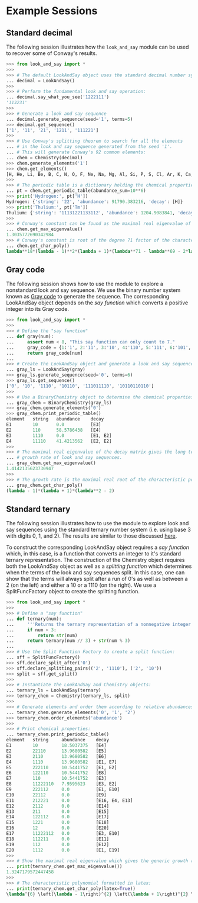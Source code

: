 
# Example Sessions

## Standard decimal

The following session illustrates how the ``look_and_say`` module can be used to recover some of Conway's results.  

```python
>>> from look_and_say import *
>>> 
>>> # The default LookAndSay object uses the standard decimal number system:
... decimal = LookAndSay()
>>> 
>>> # Perform the fundamental look and say operation:
... decimal.say_what_you_see('1222111')
'113231'
>>> 
>>> # Generate a look and say sequence
... decimal.generate_sequence(seed='1', terms=5)
>>> decimal.get_sequence()
['1', '11', '21', '1211', '111221']
>>> 
>>> # Use Conway's splitting theorem to search for all the elements 
... # in the look and say sequence generated from the seed '1'. 
... # This will generate Conway's 92 common elements: 
... chem = Chemistry(decimal)
>>> chem.generate_elements('1')
>>> chem.get_elements()
[H, He, Li, Be, B, C, N, O, F, Ne, Na, Mg, Al, Si, P, S, Cl, Ar, K, Ca, Sc, Ti, V, Cr, Mn, Fe, Co, Ni, Cu, Zn, Ga, Ge, As, Se, Br, Kr, Rb, Sr, Y, Zr, Nb, Mo, Tc, Ru, Rh, Pd, Ag, Cd, In, Sn, Sb, Te, I, Xe, Cs, Ba, La, Ce, Pr, Nd, Pm, Sm, Eu, Gd, Tb, Dy, Ho, Er, Tm, Yb, Lu, Hf, Ta, W, Re, Os, Ir, Pt, Au, Hg, Tl, Pb, Bi, Po, At, Rn, Fr, Ra, Ac, Th, Pa, U]
>>> 
>>> # The periodic table is a dictionary holding the chemical properties of each element.
... pt = chem.get_periodic_table(abundance_sum=10**6)
>>> print('Hydrogen:', pt['H'])
Hydrogen: {'string': '22', 'abundance': 91790.383216, 'decay': [H]}
>>> print('Thulium:', pt['Tm'])
Thulium: {'string': '11131221133112', 'abundance': 1204.9083841, 'decay': [Er, Ca, Co]}
>>> 
>>> # Conway's constant can be found as the maximal real eigenvalue of the decay matrix:
... chem.get_max_eigenvalue()
1.3035772690342984
>>> # Conway's constant is root of the degree 71 factor of the characteristic polynomial:
... chem.get_char_poly()
lambda**18*(lambda - 1)**2*(lambda + 1)*(lambda**71 - lambda**69 - 2*lambda**68 - lambda**67 + 2*lambda**66 + 2*lambda**65 + lambda**64 - lambda**63 - lambda**62 - lambda**61 - lambda**60 - lambda**59 + 2*lambda**58 + 5*lambda**57 + 3*lambda**56 - 2*lambda**55 - 10*lambda**54 - 3*lambda**53 - 2*lambda**52 + 6*lambda**51 + 6*lambda**50 + lambda**49 + 9*lambda**48 - 3*lambda**47 - 7*lambda**46 - 8*lambda**45 - 8*lambda**44 + 10*lambda**43 + 6*lambda**42 + 8*lambda**41 - 5*lambda**40 - 12*lambda**39 + 7*lambda**38 - 7*lambda**37 + 7*lambda**36 + lambda**35 - 3*lambda**34 + 10*lambda**33 + lambda**32 - 6*lambda**31 - 2*lambda**30 - 10*lambda**29 - 3*lambda**28 + 2*lambda**27 + 9*lambda**26 - 3*lambda**25 + 14*lambda**24 - 8*lambda**23 - 7*lambda**21 + 9*lambda**20 + 3*lambda**19 - 4*lambda**18 - 10*lambda**17 - 7*lambda**16 + 12*lambda**15 + 7*lambda**14 + 2*lambda**13 - 12*lambda**12 - 4*lambda**11 - 2*lambda**10 + 5*lambda**9 + lambda**7 - 7*lambda**6 + 7*lambda**5 - 4*lambda**4 + 12*lambda**3 - 6*lambda**2 + 3*lambda - 6)

```



## Gray code

The following session shows how to use the module to explore a nonstandard look and say sequence. We use the binary number system known as [Gray code](https://en.wikipedia.org/wiki/Gray_code#n-ary_Gray_code) to generate the sequence. The corresponding LookAndSay object depends on the *say function* which converts a positive integer into its Gray code.

```python
>>> from look_and_say import *
>>>
>>> # Define the "say function"
... def gray(num):
...     assert num < 8, "This say function can only count to 7."
...     gray_code = {1:'1', 2:'11', 3:'10', 4:'110', 5:'111', 6:'101', 7:'100'}
...     return gray_code[num]
... 
>>> # Create the LookAndSay object and generate a look and say sequence
... gray_ls = LookAndSay(gray)
>>> gray_ls.generate_sequence(seed='0', terms=6)
>>> gray_ls.get_sequence()
['0', '10', '1110', '10110', '111011110', '10110110110']
>>> 
>>> # Use a BinaryChemistry object to determine the chemical properties
... gray_chem = BinaryChemistry(gray_ls)
>>> gray_chem.generate_elements('0')
>>> gray_chem.print_periodic_table()
element   string   abundance    decay
E1        10       0.0          [E3]
E2        110      58.5786438   [E4]
E3        1110     0.0          [E1, E2]
E4        11110    41.4213562   [E2, E2]
>>> 
>>> # The maximal real eigenvalue of the decay matrix gives the long term
... # growth rate of look and say sequences.
... gray_chem.get_max_eigenvalue()
1.4142135623730947
>>> 
>>> # The growth rate is the maximal real root of the characteristic polynomial
... gray_chem.get_char_poly()
(lambda - 1)*(lambda + 1)*(lambda**2 - 2)

```


## Standard ternary

The following session illustrates how to use the module to explore look and say sequences using the standard ternary number system (i.e. using base 3 with digits 0, 1, and 2). The results are similar to those discussed [here](http://www.njohnston.ca/2011/01/further-variants-of-the-look-and-say-sequence/). 

To construct the corresponding LookAndSay object requires a *say function* which, in this case, is a function that converts an integer to it's standard ternary representation. The construction of the Chemistry object requires both the LookAndSay object as well as a *splitting function* which determines when the terms of the look and say sequences split. In this case, one can show that the terms will always split after a run of 0's as well as between a 2 (on the left) and either a 10 or a 1110 (on the right). We use a SplitFuncFactory object to create the splitting function. 

```python
>>> from look_and_say import *
>>> 
>>> # Define a "say function"
... def ternary(num):
...     '''Returns the ternary representation of a nonnegative integer'''
...     if num < 3:
...         return str(num)
...     return ternary(num // 3) + str(num % 3)
...  
>>> # Use the Split Function Factory to create a split function:
... sff = SplitFuncFactory()
>>> sff.declare_split_after('0')
>>> sff.declare_splitting_pairs(('2', '1110'), ('2', '10'))
>>> split = sff.get_split()
>>> 
>>> # Instantiate the LookAndSay and Chemistry objects:
... ternary_ls = LookAndSay(ternary)
>>> ternary_chem = Chemistry(ternary_ls, split)
>>> 
>>> # Generate elements and order them according to relative abundances:
... ternary_chem.generate_elements('0', '1', '2')
>>> ternary_chem.order_elements('abundance')
>>> 
>>> # Print chemical properties:
... ternary_chem.print_periodic_table()
element   string     abundance    decay
E1        10         18.5037375   [E4]
E2        22110      13.9680582   [E5]
E3        2110       13.9680582   [E6]
E4        1110       13.9680582   [E1, E7]
E5        222110     10.5441752   [E1, E2]
E6        122110     10.5441752   [E8]
E7        110        10.5441752   [E3]
E8        11222110   7.9595623    [E3, E2]
E9        222112     0.0          [E1, E10]
E10       22112      0.0          [E9]
E11       212221     0.0          [E16, E4, E13]
E12       2112       0.0          [E14]
E13       211        0.0          [E15]
E14       122112     0.0          [E17]
E15       1221       0.0          [E18]
E16       12         0.0          [E20]
E17       11222112   0.0          [E3, E10]
E18       112211     0.0          [E11]
E19       112        0.0          [E12]
E20       1112       0.0          [E1, E19]
>>>
>>> # Show the maximal real eigenvalue which gives the generic growth rate of the look and say sequences.
... print(ternary_chem.get_max_eigenvalue())
1.3247179572447458
>>> 
>>> # The characteristic polynomial formatted in latex:
... print(ternary_chem.get_char_poly(latex=True))
\lambda^{6} \left(\lambda - 1\right)^{2} \left(\lambda + 1\right)^{2} \left(\lambda^{2} + 1\right) \left(\lambda^{3} - \lambda - 1\right) \left(\lambda^{5} - \lambda^{3} + 1\right)

```